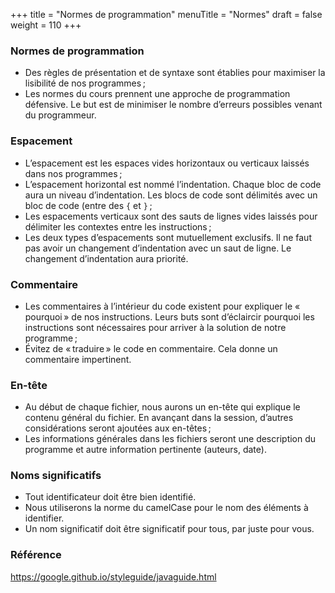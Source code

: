 +++
title = "Normes de programmation"
menuTitle = "Normes"
draft = false
weight = 110
+++

### Normes de programmation
* Des règles de présentation et de syntaxe sont établies pour maximiser la lisibilité de nos programmes ;
* Les normes du cours prennent une approche de programmation défensive. Le but est de minimiser le nombre d’erreurs possibles venant du programmeur.

### Espacement
* L’espacement est les espaces vides horizontaux ou verticaux laissés dans nos programmes ;
* L’espacement horizontal est nommé l’indentation. Chaque bloc de code aura un niveau d’indentation. Les blocs de code sont délimités avec un bloc de code (entre des `{` et `}` ;
* Les espacements verticaux sont des sauts de lignes vides laissés pour délimiter les contextes entre les instructions ;
* Les deux types d’espacements sont mutuellement exclusifs. Il ne faut pas avoir un changement d’indentation avec un saut de ligne. Le changement d’indentation aura priorité.

### Commentaire
* Les commentaires à l’intérieur du code existent pour expliquer le « pourquoi » de nos instructions. Leurs buts sont d’éclaircir pourquoi les instructions sont nécessaires pour arriver à la solution de notre programme ;
* Évitez de « traduire » le code en commentaire. Cela donne un commentaire impertinent.

### En-tête
* Au début de chaque fichier, nous aurons un en-tête qui explique le contenu général du fichier. En avançant dans la session, d’autres considérations seront ajoutées aux en-têtes ;
* Les informations générales dans les fichiers seront une description du programme et autre information pertinente (auteurs, date).

### Noms significatifs
* Tout identificateur doit être bien identifié.
* Nous utiliserons la norme du camelCase pour le nom des éléments à identifier.
* Un nom significatif doit être significatif pour tous, par juste pour vous.

### Référence

https://google.github.io/styleguide/javaguide.html